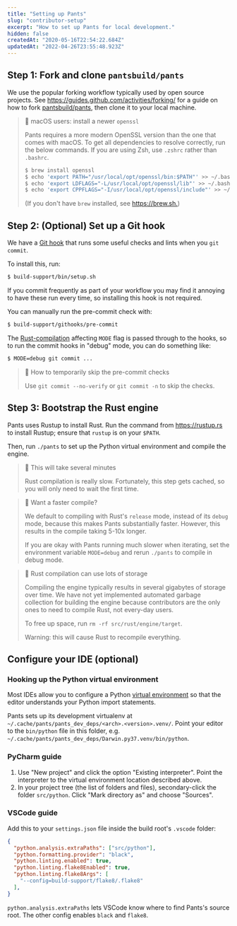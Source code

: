 ```yaml
---
title: "Setting up Pants"
slug: "contributor-setup"
excerpt: "How to set up Pants for local development."
hidden: false
createdAt: "2020-05-16T22:54:22.684Z"
updatedAt: "2022-04-26T23:55:48.923Z"
---
```

Step 1: Fork and clone `pantsbuild/pants`
-----------------------------------------

We use the popular forking workflow typically used by open source projects. See <https://guides.github.com/activities/forking/> for a guide on how to fork [pantsbuild/pants](https://github.com/pantsbuild/pants), then clone it to your local machine.

> 🚧 macOS users: install a newer `openssl`
> 
> Pants requires a more modern OpenSSL version than the one that comes with macOS. To get all dependencies to resolve correctly, run the below commands. If you are using Zsh, use `.zshrc` rather than `.bashrc`.
> 
> ```bash
> $ brew install openssl
> $ echo 'export PATH="/usr/local/opt/openssl/bin:$PATH"' >> ~/.bashrc
> $ echo 'export LDFLAGS="-L/usr/local/opt/openssl/lib"' >> ~/.bashrc
> $ echo 'export CPPFLAGS="-I/usr/local/opt/openssl/include"' >> ~/.bashrc
> ```
> 
> (If you don't have `brew` installed, see <https://brew.sh.>)

Step 2: (Optional) Set up a Git hook
------------------------------------

We have a [Git hook](https://git-scm.com/book/en/v2/Customizing-Git-Git-Hooks) that runs some useful checks and lints when you `git commit`.

To install this, run:

```bash
$ build-support/bin/setup.sh
```

If you commit frequently as part of your workflow you may find it annoying to have these run every time, so installing this hook is not required.

You can manually run the pre-commit check with:

```bash
$ build-support/githooks/pre-commit
```

The [Rust-compilation](doc:contributions-rust) affecting `MODE` flag is passed through to the hooks, so to run the commit hooks in "debug" mode, you can do something like:

```bash
$ MODE=debug git commit ...
```

> 📘 How to temporarily skip the pre-commit checks
> 
> Use `git commit --no-verify` or `git commit -n` to skip the checks.

Step 3: Bootstrap the Rust engine
---------------------------------

Pants uses Rustup to install Rust. Run the command from <https://rustup.rs> to install Rustup; ensure that `rustup` is on your `$PATH`.

Then, run `./pants` to set up the Python virtual environment and compile the engine.

> 🚧 This will take several minutes
> 
> Rust compilation is really slow. Fortunately, this step gets cached, so you will only need to wait the first time.

> 📘 Want a faster compile?
> 
> We default to compiling with Rust's `release` mode, instead of its `debug` mode, because this makes Pants substantially faster.  However, this results in the compile taking 5-10x longer.
> 
> If you are okay with Pants running much slower when iterating, set the environment variable `MODE=debug` and rerun `./pants` to compile in debug mode.

> 🚧 Rust compilation can use lots of storage
> 
> Compiling the engine typically results in several gigabytes of storage over time. We have not yet implemented automated garbage collection for building the engine because contributors are the only ones to need to compile Rust, not every-day users.
> 
> To free up space, run `rm -rf src/rust/engine/target`.
> 
> Warning: this will cause Rust to recompile everything.

Configure your IDE (optional)
-----------------------------

### Hooking up the Python virtual environment

Most IDEs allow you to configure a Python [virtual environment](https://docs.python.org/3/tutorial/venv.html) so that the editor understands your Python import statements. 

Pants sets up its development virtualenv at `~/.cache/pants/pants_dev_deps/<arch>.<version>.venv/`. Point your editor to the `bin/python` file in this folder, e.g. `~/.cache/pants/pants_dev_deps/Darwin.py37.venv/bin/python`.

### PyCharm guide

1. Use "New project" and click the option "Existing interpreter". Point the interpreter to the virtual environment location described above.
2. In your project tree (the list of folders and files), secondary-click the folder `src/python`. Click "Mark directory as" and choose "Sources". 

### VSCode guide

Add this to your `settings.json` file inside the build root's `.vscode` folder:

```json settings.json
{
  "python.analysis.extraPaths": ["src/python"],
  "python.formatting.provider": "black",
  "python.linting.enabled": true,  
  "python.linting.flake8Enabled": true,
  "python.linting.flake8Args": [
    "--config=build-support/flake8/.flake8"
  ],
}
```

`python.analysis.extraPaths` lets VSCode know where to find Pants's source root. The other config enables `black` and `flake8`.
